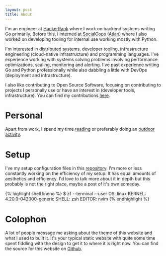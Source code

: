 ```yaml
---
layout: post
title: About
---
```


I'm an engineer at <a href="https://hackerrank.com/" target="_blank">HackerRank</a> where I work on backend systems writing Go primarily. Before this, I interned at <a href="https://atlan.com" target="_blank">SocialCops (Atlan)<a/> where I also worked on developing tooling for internal use working mostly with Python.

I'm interested in distributed systems, developer tooling, infrastructure engineering (cloud-native infrastructure) and programming languages. I've experience working with systems solving problems involving performance optimizations, scaling, monitoring and alerting. I've past experience writing Go and Python professionally while also dabbling a little with DevOps (deployment and infrastructure).

I also like contributing to Open Source Software, focusing on contributing to projects I personally use or have an interest in (developer tools, infrastructure). You can find my contributions <a href="/software">here</a>.

# Personal

Apart from work, I spend my time <a href="/reading">reading</a> or preferably doing an <a href="https://www.strava.com/athletes/89607404">outdoor activity</a>.

# Setup
I've my setup configuration files in this [repository](https://github.com/danishprakash/dotfiles). I'm more or less constantly working on the efficiency of my setup. It has equal amounts of aesthetics and efficiency. I'd love to talk more about it in depth but this probably is not the right place, maybe a post of it's own someday.

{% highlight shell lineno %}
$ zf --terminal --user
OS:              linux
KERNEL:          4.20.0-042000-generic
SHELL:           zsh
EDITOR:          nvim
{% endhighlight %}

# Colophon
A lot of people message me asking about the theme of this website and what I used to built it. It's your typical static website with quite some time spent fiddling with the design to get it to where it is right now. You can find the source for this website on [Github](https://github.com/danishprakash/danishprakash.github.io).

